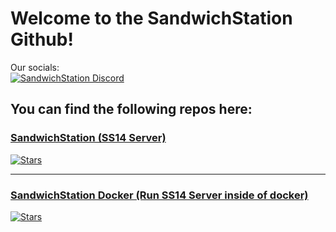 # Welcome to the SandwichStation Github!
Our socials:  
<a target="_blank" href="https://discord.gg/Z6JvtKw6tp"><img src="https://dcbadge.limes.pink/api/server/Z6JvtKw6tp?style=flat" alt="SandwichStation Discord" /></a>
## You can find the following repos here:
### [SandwichStation (SS14 Server)](https://github.com/SandwichStation/SandwichStation)
[![Stars](https://img.shields.io/github/stars/SandwichStation/SandwichStation.svg)](https://github.com/SandwichStation/SandwichStation/stargazers)
<!--[![Downloads](https://img.shields.io/github/downloads/SandwichStation/SandwichStation/total.svg)](https://github.com/SandwichStation/SandwichStation/releases/latest)-->
<!--[![License](https://img.shields.io/github/license/SandwichStation/SandwichStation.svg)](https://github.com/SandwichStation/SandwichStation/blob/master/LICENSE)-->
<!--[![Release](https://img.shields.io/github/release/SandwichStation/SandwichStation.svg)](https://github.com/SandwichStation/SandwichStation/releases/latest)-->
---
### [SandwichStation Docker (Run SS14 Server inside of docker)](https://github.com/SandwichStation/SandwichStation-Docker)
[![Stars](https://img.shields.io/github/stars/SandwichStation/SandwichStation-Docker.svg)](https://github.com/SandwichStation/SandwichStation-Docker/stargazers)
<!--[![Downloads](https://img.shields.io/github/downloads/SandwichStation/SandwichStation-Docker/total.svg)](https://github.com/SandwichStation/SandwichStation-Docker/releases/latest)-->
